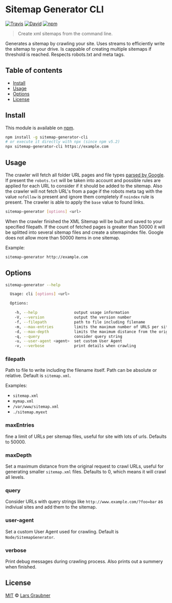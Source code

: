 # Sitemap Generator CLI

[![Travis](https://img.shields.io/travis/lgraubner/sitemap-generator-cli.svg)](https://travis-ci.org/lgraubner/sitemap-generator-cli) [![David](https://img.shields.io/david/lgraubner/sitemap-generator-cli.svg)](https://david-dm.org/lgraubner/sitemap-generator-cli) [![npm](https://img.shields.io/npm/v/sitemap-generator-cli.svg)](https://www.npmjs.com/package/sitemap-generator-cli)

> Create xml sitemaps from the command line.

Generates a sitemap by crawling your site. Uses streams to efficiently write the sitemap to your drive. Is cappable of creating multiple sitemaps if threshold is reached. Respects robots.txt and meta tags.

## Table of contents

- [Install](#install)
- [Usage](#usage)
- [Options](#options)
- [License](#license)

## Install

This module is available on [npm](https://www.npmjs.com/).

```BASH
npm install -g sitemap-generator-cli
# or execute it directly with npx (since npm v5.2)
npx sitemap-generator-cli https://example.com
```

## Usage

The crawler will fetch all folder URL pages and file types [parsed by Google](https://support.google.com/webmasters/answer/35287?hl=en). If present the `robots.txt` will be taken into account and possible rules are applied for each URL to consider if it should be added to the sitemap. Also the crawler will not fetch URL's from a page if the robots meta tag with the value `nofollow` is present and ignore them completely if `noindex` rule is present. The crawler is able to apply the `base` value to found links.

```BASH
sitemap-generator [options] <url>
```

When the crawler finished the XML Sitemap will be built and saved to your specified filepath. If the count of fetched pages is greater than 50000 it will be splitted into several sitemap files and create a sitemapindex file. Google does not allow more than 50000 items in one sitemap.

Example:

```BASH
sitemap-generator http://example.com
```

## Options

```BASH
sitemap-generator --help

  Usage: cli [options] <url>

  Options:

    -h, --help                output usage information
    -V, --version             output the version number
    -f, --filepath            path to file including filename
    -m, --max-entries         limits the maximum number of URLS per sitemap file
    -d, --max-depth           limits the maximum distance from the original request
    -q, --query               consider query string
    -u, --user-agent <agent>  set custom User Agent
    -v, --verbose             print details when crawling
```

### filepath

Path to file to write including the filename itself. Path can be absolute or relative. Default is `sitemap.xml`.

Examples:

- `sitemap.xml`
- `mymap.xml`
- `/var/www/sitemap.xml`
- `./sitemap.myext`

### maxEntries

fine a limit of URLs per sitemap files, useful for site with lots of urls. Defaults to 50000.

### maxDepth

Set a maximum distance from the original request to crawl URLs, useful for generating smaller `sitemap.xml` files. Defaults to 0, which means it will crawl all levels.

### query

Consider URLs with query strings like `http://www.example.com/?foo=bar` as indiviual sites and add them to the sitemap.

### user-agent

Set a custom User Agent used for crawling. Default is `Node/SitemapGenerator`.

### verbose

Print debug messages during crawling process. Also prints out a summery when finished.

## License

[MIT](https://github.com/lgraubner/sitemap-generator/blob/master/LICENSE) © [Lars Graubner](https://larsgraubner.com)
